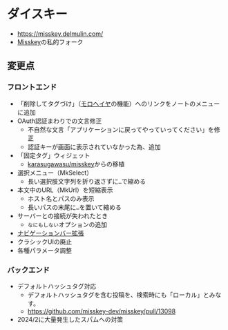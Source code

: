 # ダイスキー

- https://misskey.delmulin.com/
- [Misskey](https://github.com/misskey-dev/misskey/)の私的フォーク

## 変更点

### フロントエンド

- 「削除してタグづけ」（[モロヘイヤ](https://github.com/pooza/mulukhiya-toot-proxy/)の機能）へのリンクをノートのメニューに追加
- OAuth認証まわりでの文言修正
  - 不自然な文言「アプリケーションに戻ってやっていってください」を修正
  - 認証キーが画面に表示されていなかった為、追加
- 「固定タグ」ウィジェット
  - [karasugawasu/misskey](https://github.com/karasugawasu/misskey)からの移植
- 選択メニュー（MkSelect）
  - 長い選択肢文字列を折り返さずに`…`で縮める
- 本文中のURL（MkUrl）を短縮表示
  - ホスト名とパスのみ表示
  - 長いパスの末尾に`…`を置いて縮める
- サーバーとの接続が失われたとき
  - `なにもしない`オプションの追加
- [ナビゲーションバー拡張](https://github.com/pooza/misskey/pull/342)
- クラシックUIの廃止
- 各種パラメータ調整

### バックエンド

- デフォルトハッシュタグ対応
	- デフォルトハッシュタグを含む投稿を、検索時にも「ローカル」とみなす。
  - https://github.com/misskey-dev/misskey/pull/13098
- 2024/2に大量発生したスパムへの対策
